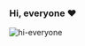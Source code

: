 ### Hi, everyone ❤️
![hi-everyone](https://github.com/JohaP22/JohaP22/assets/46404730/fd32f7bc-123c-450e-920f-dec46893ae8b)
